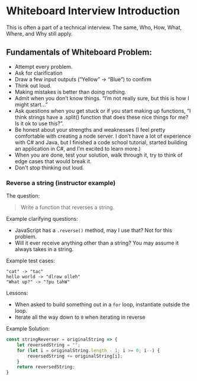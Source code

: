 # Whiteboard Interview Introduction

This is often a part of a technical interview. The same, Who, How, What, Where, and Why still apply.

## Fundamentals of Whiteboard Problem:

- Attempt every problem. 
- Ask for clarification
- Draw a few input outputs (“Yellow” -> “Blue”) to confirm
- Think out loud.
- Making mistakes is better than doing nothing.
- Admit when you don’t know things. “I’m not really sure, but this is how I might start…”
- Ask questions when you get stuck or if you start making up functions, “I think strings have a .split() function that does these nice things for me? Is it ok to use this?”.
- Be honest about your strengths and weaknesses (I feel pretty comfortable with creating a node server. I don’t have a lot of experience with C# and Java, but I finished a code school tutorial, started building an application in C#, and I’m excited to learn more.)
- When you are done, test your solution, walk through it, try to think of edge cases that would break it.
- Don't stop thinking out loud.

### Reverse a string (instructor example)

The question:

> Write a function that reverses a string.

Example clarifying questions:

- JavaScript has a `.reverse()` method, may I use that? Not for this problem.
- Will it ever receive anything other than a string? You may assume it always takes in a string.

Example test cases:

```
"cat" -> "tac"
hello world -> "dlrow olleh"
"What up?" -> "?pu tahW"
```

Lessons:

- When asked to build something out in a `for` loop, instantiate outside the loop.
- Iterate all the way down to `0` when iterating in reverse

Example Solution:

```JavaScript
const stringReverser = originalString => {
    let reversedString = "";
    for (let i = originalString.length - 1; i >= 0; i--) {
        reversedString += originalString[i];
    }
    return reversedString;
}
```
